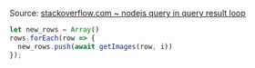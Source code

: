 Source: [stackoverflow.com ~ nodejs query in query result loop](https://stackoverflow.com/a/61628301)

```js
let new_rows = Array()
rows.forEach(row => {
  new_rows.push(await getImages(row, i))
});
```
